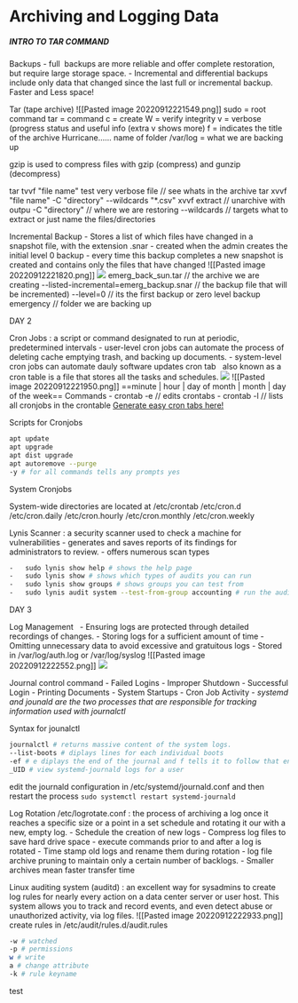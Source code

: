 # Archiving and Logging Data
##### INTRO TO TAR COMMAND
Backups
	- full  backups are more reliable and offer complete restoration, but require large storage space.
	- Incremental and differential backups include only data that changed since the last full or incremental backup. Faster and Less space!

Tar (tape archive)
  ![[Pasted image 20220912221549.png]]
sudo = root command
tar = command
c = create
W = verify integrity
v = verbose (progress status and useful info (extra v shows more)
f = indicates the title of the archive
	Hurricane...... name of folder
/var/log = what we are backing up

gzip is used to compress files with gzip (compress) and gunzip (decompress)

tar tvvf "file name"
	test very verbose file // see whats in the archive
tar xvvf "file name" -C "directory" --wildcards "*.csv"
	xvvf extract // unarchive with outpu
    -C "directory" // where we are restoring
	 --wildcards // targets what to extract or just name the files/directories

Incremental Backup
	- Stores a list of which files have changed in a snapshot file, with the extension .snar
    - created when the admin creates the initial level 0 backup
    - every time this backup completes a new snapshot is created and contains only the files that have changed
![[Pasted image 20220912221820.png]]
![](en-cache://tokenKey%3D%22AuthToken%3AUser%3A232435070%22+b8f13ea1-1f76-7ddc-7b47-b1fd21cf2320+1b559e9d82306064195ce5adcaabcb6a+https://www.evernote.com/shard/s699/res/6c09ecf3-dfc0-cf01-3814-19b56de75845)
emerg_back_sun.tar // the archive we are creating
--listed-incremental=emerg_backup.snar // the backup file that will be incremented)
--level=0 // its the first backup or zero level backup
emergency // folder we are backing up

  DAY 2

Cron Jobs
	: a script or command designated to run at periodic, predetermined intervals
	    - user-level cron jobs can automate the process of deleting cache emptying trash, and backing up documents.
	    -  system-level cron jobs can automate dauly software updates
cron tab  
	also known as a cron table is a file that stores all the tasks and schedules.
![](en-cache://tokenKey%3D%22AuthToken%3AUser%3A232435070%22+b8f13ea1-1f76-7ddc-7b47-b1fd21cf2320+d164249b8914a6374fa11bf7582007a5+https://www.evernote.com/shard/s699/res/8163298f-ed1e-ea5b-8f79-8e922e23249e)
![[Pasted image 20220912221950.png]]
==minute | hour | day of month | month | day of the week==
Commands
	- crontab -e // edits crontabs
    - crontab -l // lists all cronjobs in the crontable
[Generate easy cron tabs here!](http://crontab-generator.org)

Scripts for Cronjobs
```bash
apt update
apt upgrade 
apt dist upgrade  
apt autoremove --purge  
-y # for all commands tells any prompts yes
```
System Cronjobs

System-wide directories are located at
    /etc/crontab
    /etc/cron.d
    /etc/cron.daily
    /etc/cron.hourly
    /etc/cron.monthly
    /etc/cron.weekly

Lynis Scanner
	: a security scanner used to check a machine for vulnerabilities
	    - generates and saves reports of its findings for administrators to review.
	    - offers numerous scan types
```bash
-   sudo lynis show help # shows the help page 
-   sudo lynis show # shows which types of audits you can run
-   sudo lynis show groups # shows groups you can test from
-   sudo lynis audit system --test-from-group accounting # run the audit and run  it from a group specified with the --argument
```

DAY 3

Log Management  
	- Ensuring logs are protected through detailed recordings of changes.
    - Storing logs for a sufficient amount of time
    - Omitting unnecessary data to avoid excessive and gratuitous logs
	    - Stored in /var/log/auth.log or /var/log/syslog
![[Pasted image 20220912222552.png]]
![](en-cache://tokenKey%3D%22AuthToken%3AUser%3A232435070%22+b8f13ea1-1f76-7ddc-7b47-b1fd21cf2320+3097caeb59353df1d2a0e137a6c14e9f+https://www.evernote.com/shard/s699/res/5f1b3880-2fb8-0175-f76f-b4676861a30d)

Journal control command
	- Failed Logins
    - Improper Shutdown
    - Successful Login
    - Printing Documents
    - System Startups
    - Cron Job Activity
    - 
_systemd and jounald are the two processes that are responsible for tracking information used with journalctl_

Syntax for jounalctl
```bash
journalctl # returns massive content of the system logs.  
--list-boots # diplays lines for each individual boots  
-ef # e diplays the end of the journal and f tells it to follow that end to monitor ongoing processes.  
_UID # view systemd-journald logs for a user
```
edit the journald configuration in /etc/systemd/journald.conf and then restart the process
`sudo systemctl restart systemd-journald`

Log Rotation /etc/logrotate.conf
	: the process of archiving a log once it reaches a specific size or a point in a set schedule and rotating it our with a new, empty log.
	- Schedule the creation of new logs
    - Compress log files to save hard drive space
    - execute commands prior to and after a log is rotated
    - Time stamp old logs and rename them during rotation
    - log file archive pruning to maintain only a certain number of backlogs.
    - Smaller archives mean faster transfer time

Linux auditing system (auditd)
	: an excellent way for sysadmins to create log rules for nearly every action on a data center server or user host. This system allows you to track and record events, and even detect abuse or unauthorized activity, via log files.
![[Pasted image 20220912222933.png]]
	create rules in /etc/audit/rules.d/audit.rules
```bash
-w # watched 
-p # permissions 
w # write
a # change attribute 
-k # rule keyname
```
test